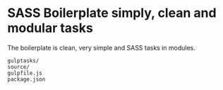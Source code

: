 # SASS Boilerplate simply, clean and modular tasks 
The boilerplate is clean, very simple and SASS tasks in modules.
```
gulptasks/
source/
gulpfile.js
package.json


```

